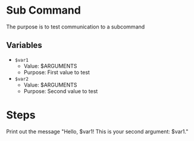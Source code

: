 # Sub Command

The purpose is to test communication to a subcommand

## Variables

- `$var1`
    - Value: $ARGUMENTS
    - Purpose: First value to test
- `$var2`
    - Value: $ARGUMENTS
    - Purpose: Second value to test

# Steps

Print out the message "Hello, $var1! This is your second argument: $var1."

